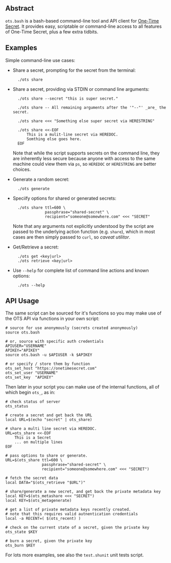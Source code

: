 <!-- onetimesecret-bash -- markdown visual editor: http://dillinger.io/ -->

## <a name="abstract"></a> Abstract
`ots.bash` is a bash-based command-line tool and API client for [One-Time Secret](https://onetimesecret.com/).  It provides easy, scriptable or command-line access to all features of One-Time Secret, plus a few extra tidbits.

## <a name="examples"></a> Examples

Simple command-line use cases:

* Share a secret, prompting for the secret from the terminal:

        ./ots share

* Share a secret, providing via STDIN or command line arguments:

        ./ots share --secret "this is super secret."

        ./ots share -- All remaining arguments after the '"--"' _are_ the secret.

        ./ots share <<< "Something else super secret via HERESTRING"

        ./ots share <<-EOF
            This is a mulit-line secret via HEREDOC.
            Somthing else goes here.
        EOF

    Note that while the script supports secrets on the command line, they are inherently less secure because anyone with access to the same machine could view them via `ps`, so `HEREDOC` or `HERESTRING` are better choices.

* Generate a random secret:

        ./ots generate

* Speciify options for shared or generated secrets:

        ./ots share ttl=600 \
                    passphrase="shared-secret" \
                    recipient="someone@somewhere.com" <<< "SECRET"
                    
    Note that any arguments not explicitly understood by the script are passed to the underlying action function (e.g. `share`), which in most cases are then simply passed to `curl`, so *caveat utilitor*.

* Get/Retrieve a secret:

        ./ots get <key|url>
        ./ots retrieve <key|url>

* Use `--help` for complete list of command line actions and known options:

        ./ots --help

## <a name="apiusage"></a> API Usage

The same script can be sourced for it's functions so you may make use
of the OTS API via functions in your own script:

    # source for use anonymously (secrets created anonymously)
    source ots.bash

    # or, source with specific auth credentials
    APIUSER="USERNAME"
    APIKEY="APIKEY"
    source ots.bash -u $APIUSER -k $APIKEY

    # or specify / store them by function
    ots_set_host "https://onetimesecret.com"
    ots_set_user "USERNAME"
    ots_set_key  "APIKEY"

Then later in your script you can make use of the internal functions,
all of which begin `ots_`, as in:

    # check status of server
    ots_status

    # create a secret and get back the URL
    local URL=$(echo "secret" | ots_share)

    # share a multi line secret via HEREDOC.
    URL=ots_share <<-EOF
    	This is a Secret
        ... on multiple lines
    EOF

    # pass options to share or generate.
    URL=$(ots_share ttl=600 \
                    passphrase="shared-secret" \
                    recipient="someone@somewhere.com" <<< "SECRET")

    # fetch the secret data
    local DATA="$(ots_retrieve "$URL")"

    # share/generate a new secret, and get back the private metadata key
    local KEY=$(ots_metashare <<< "SECRET")
    local KEY=$(ots_metagenerate)

    # get a list of private metadata keys recently created.
    # note that this requires valid autnentication credentials
    local -a RECENT=( $(ots_recent) )

    # check on the current state of a secret, given the private key
    ots_state $KEY

    # burn a secret, given the private key
    ots_burn $KEY

For lots more examples, see also the `test.shunit` unit tests script.

